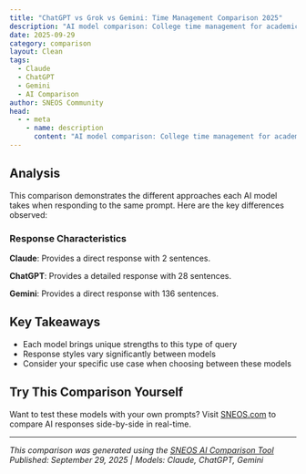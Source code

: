 ```yaml
---
title: "ChatGPT vs Grok vs Gemini: Time Management Comparison 2025"
description: "AI model comparison: College time management for academic success and social life balance..."
date: 2025-09-29
category: comparison
layout: Clean
tags:
  - Claude
  - ChatGPT
  - Gemini
  - AI Comparison
author: SNEOS Community
head:
  - - meta
    - name: description
      content: "AI model comparison: College time management for academic success and social life balance..."
---
```


<ChatComparison
  title="ChatGPT vs Grok vs Gemini: Time Management Comparison 2025"
  prompt="College time management for academic success and social life balance"
  :responses='{
    "Claude": "Invalid API source. Please specify \u0027openai\u0027, \u0027anthropic\u0027, \u0027gemini\u0027, \u0027gemini-grounding\u0027, \u0027deepseek\u0027, \u0027grok\u0027, \u0027grok-live\u0027, or \u0027mistral\u0027.",
    "ChatGPT": "Balancing college academics and social life is crucial for overall well-being and success. Here are some effective time management tips to help you achieve that balance:\n\n### 1. **Create a Weekly Schedule**\n- **Plan your week in advance:** Allocate specific time blocks for classes, study sessions, and social activities.\n- **Use a planner or digital calendar:** Tools like Google Calendar or apps like Todoist can help visualize your commitments.\n\n### 2. **Prioritize Tasks**\n- **Identify urgent vs. important tasks:** Use the Eisenhower Matrix to focus on what needs immediate attention.\n- **Set academic goals:** Break down assignments into smaller tasks and set deadlines.\n\n### 3. **Establish a Consistent Routine**\n- **Regular study times:** Pick times of day when you are most alert and stick to them.\n- **Include breaks:** Short breaks during study sessions improve focus and retention.\n\n### 4. **Avoid Procrastination**\n- **Use techniques like Pomodoro:** Work for 25 minutes, then take a 5-minute break.\n- **Set clear, achievable goals for each study session.**\n\n### 5. **Limit Distractions**\n- **Designate a study space:** A quiet, organized area can improve concentration.\n- **Turn off notifications:** Silence phone or use apps that block distracting websites during study times.\n\n### 6. **Balance Social Life**\n- **Schedule social activities:** Treat social time like appointments to ensure they don\u2019t interfere with academics.\n- **Combine socializing with productive activities:** Study groups or campus events related to your interests.\n\n### 7. **Take Care of Yourself**\n- **Sleep:** Aim for 7\u20139 hours per night to stay alert and focused.\n- **Exercise and nutrition:** Physical health impacts mental performance.\n- **Mindfulness and relaxation:** Practices like meditation can reduce stress.\n\n### 8. **Seek Support When Needed**\n- **Academic resources:** Utilize tutoring centers, office hours, or study groups.\n- **Counseling services:** For managing stress or other personal challenges.\n\n### Sample Weekly Time Block Example:\n| Time          | Monday     | Tuesday    | Wednesday  | Thursday   | Friday     | Weekend                 |\n|---------------|------------|------------|------------|------------|------------|------------------------|\n| 8:00 - 9:00   | Class      | Study      | Class      | Study      | Class      | Exercise / Relaxation  |\n| 9:00 - 11:00  | Study      | Class      | Study      | Class      | Study      | Social activities      |\n| 11:00 - 12:00 | Break      | Break      | Break      | Break      | Break      | Study / Catch up work  |\n| 12:00 - 1:00  | Lunch      | Lunch      | Lunch      | Lunch      | Lunch      | Social / Hobbies       |\n| 1:00 - 3:00   | Study      | Study      | Study      | Study      | Study      | Review and prep week   |\n| 3:00 - 5:00   | Social     | Class      | Social     | Class      | Social     |                        |\n| Evening       | Relax / Social | Relax / Social | Relax / Social | Relax / Social | Relax / Social | Plan upcoming week     |\n\n---\n\nBy implementing these strategies, you can manage your time effectively to excel academically while enjoying a fulfilling social life in college.",
    "Gemini": "Okay, let\u0027s break down how to master college time management for both academic success and a fulfilling social life. It\u0027s definitely achievable with the right strategies!\n\n**I. Understanding the Challenge:**\n\n*   **Increased Freedom:**  College offers more autonomy, which can be both a blessing and a curse. No one is forcing you to go to class or study.\n*   **Higher Workload:**  Compared to high school, college courses often demand more independent study and complex assignments.\n*   **Temptations \u0026 Distractions:**  Parties, clubs, sporting events, and just hanging out with friends can easily eat into your study time.\n*   **New Responsibilities:**  Living away from home might mean managing your own finances, cooking, cleaning, and laundry.\n*   **Varying Course Intensity:** Some courses are naturally more demanding than others.\n*   **Procrastination:** The enemy of all students.\n\n**II.  Core Principles of Effective Time Management:**\n\n*   **Prioritization:**  Learn to distinguish between what\u0027s urgent and what\u0027s important.\n*   **Planning \u0026 Scheduling:**  Create a roadmap for your week and stick to it as much as possible.\n*   **Realistic Expectations:**  Don\u0027t overcommit yourself.  Be honest about how much you can realistically handle.\n*   **Flexibility:**  Life happens!  Be prepared to adjust your schedule when unexpected events arise.\n*   **Self-Awareness:**  Understand your own energy levels, procrastination triggers, and optimal study habits.\n*   **Consistency:**  Time management is a skill that requires consistent effort.\n*   **Self-Care:**  Schedule time for activities that help you relax, recharge, and maintain your well-being.\n*   **Eliminate Distractions:** Identify what derails your focus and minimize its impact.\n\n**III.  Actionable Strategies for Academic Success and Social Balance:**\n\n**A. Planning and Scheduling:**\n\n1.  **Master Calendar/Planner:**\n    *   **Choose Your Weapon:** Physical planner, digital calendar (Google Calendar, Outlook), or a combination.  Find what works best for you.\n    *   **Centralize Everything:**  This is *the* place to record all important dates: class times, assignment deadlines, exam dates, club meetings, social events, appointments (doctor, dentist, etc.), and even personal commitments.\n    *   **Color-Code:**  Use colors to differentiate between types of activities (e.g., academics = blue, social = green, personal = yellow).\n\n2.  **Weekly Schedule Breakdown:**\n    *   **Time Blocking:**  Allocate specific blocks of time for specific activities. Example: \u0022Monday 9:00 AM - 12:00 PM: Study for Biology Exam\u0022 or \u0022Tuesday 7:00 PM - 9:00 PM:  Club Meeting.\u0022\n    *   **Prioritize Study Time:**  Schedule study time *before* social events, not after.  This ensures that you get your work done first.\n    *   **Account for Travel Time:**  Don\u0027t forget to factor in travel time between classes, activities, and your dorm/apartment.\n    *   **Estimate Study Time Accurately:**  Underestimating how long something will take is a common mistake.  Track how long assignments actually take you for a week or two to get a better sense of your pace.  Add a buffer!\n    *   **Schedule Review Time:**  Regularly review your notes and readings, even if there\u0027s no immediate assignment due.  This helps solidify your understanding of the material.\n    *   **Plan for Fun:**  Don\u0027t just schedule work.  Block out time for social activities, hobbies, and relaxation.\n    *   **Be Realistic:** It\u0027s better to underextimate your time rather than over-estimate.\n\n3.  **Daily To-Do List:**\n    *   **Prioritize Tasks:**  Rank your tasks based on importance and urgency. Use a system like the Eisenhower Matrix (Urgent/Important).\n    *   **Break Down Large Tasks:**  Divide large assignments into smaller, more manageable steps.  This makes them less daunting and easier to tackle. Example: Instead of \u0022Write Research Paper,\u0022 break it down into \u0022Research Sources,\u0022 \u0022Create Outline,\u0022 \u0022Write Introduction,\u0022 etc.\n    *   **Time Estimates:**  Estimate how long each task will take.\n    *   **Check Off Completed Tasks:**  The satisfaction of crossing things off your list is a powerful motivator!\n\n**B.  Maximizing Study Efficiency:**\n\n1.  **Find Your Optimal Study Environment:**\n    *   **Experiment:**  Try different locations (library, coffee shop, quiet corner of your dorm, study group room) to see where you focus best.\n    *   **Minimize Distractions:**  Turn off notifications on your phone, close unnecessary tabs on your computer, and let roommates know when you need uninterrupted time.\n    *   **Create a Dedicated Study Space:**  If possible, designate a specific area in your room or apartment as your study zone.\n\n2.  **Effective Study Techniques:**\n    *   **Active Recall:**  Don\u0027t just passively read your notes.  Test yourself regularly by trying to recall information from memory.  Flashcards, practice questions, and teaching the material to someone else are great active recall methods.\n    *   **Spaced Repetition:**  Review material at increasing intervals over time. This helps transfer information from short-term to long-term memory.\n    *   **The Pomodoro Technique:**  Work in focused bursts of 25 minutes, followed by a short break (5 minutes). After four \u0022pomodoros,\u0022 take a longer break (15-20 minutes).\n    *   **Concept Mapping/Mind Mapping:**  Visually organize information to see the connections between concepts.\n    *   **SQ3R Method (Survey, Question, Read, Recite, Review):** A reading comprehension technique.\n\n3.  **Leverage Resources:**\n    *   **Professor\u0027s Office Hours:**  Don\u0027t be afraid to ask for help!  Professors are there to support your learning.\n    *   **TAs (Teaching Assistants):**  TAs can provide additional support and answer questions.\n    *   **Tutoring Centers:**  Many colleges offer free or low-cost tutoring services.\n    *   **Writing Centers:**  Get feedback on your writing assignments before submitting them.\n    *   **Library Resources:**  Librarians can help you find relevant research materials and navigate databases.\n    *   **Study Groups:** Collaborating with classmates can help you understand the material better and identify areas where you need extra help.  However, ensure study groups remain productive and focused.\n\n**C.  Maintaining a Social Life:**\n\n1.  **Intentional Social Planning:**\n    *   **Schedule Social Time:**  Just like you schedule study time, schedule time for socializing.  This could be dinner with friends, going to a movie, attending a club meeting, or participating in intramural sports.\n    *   **Be Proactive:**  Don\u0027t wait for invitations.  Organize your own social events.\n    *   **Join Clubs and Organizations:**  This is a great way to meet people who share your interests.\n    *   **Attend Campus Events:**  Take advantage of free or low-cost events on campus.\n    *   **Balance Social Activities with Responsibilities:**  Don\u0027t let your social life completely take over your academic life.  Learn to say \u0022no\u0022 to social invitations when you need to focus on your studies.\n\n2.  **Efficient Socializing:**\n    *   **Combine Socializing with Other Activities:**  Study with friends in a coffee shop, go for a walk with a classmate, or attend a campus event together.\n    *   **Use Downtime Wisely:**  Catch up with friends during breaks between classes or while waiting in line.\n\n3.  **Communicate Your Needs:**\n    *   **Let Your Friends Know Your Schedule:**  Be upfront about when you\u0027re available to socialize and when you need to focus on your studies.\n    *   **Set Boundaries:**  Don\u0027t be afraid to decline invitations or leave a social event early if you need to get work done.\n\n**D.  Prioritizing Self-Care:**\n\n1.  **Sleep:**  Aim for 7-9 hours of sleep per night.  Sleep deprivation can impair your cognitive function and make it harder to focus.\n2.  **Nutrition:**  Eat healthy meals and snacks to fuel your body and mind.  Avoid excessive amounts of caffeine and sugary foods.\n3.  **Exercise:**  Regular exercise can improve your mood, reduce stress, and boost your energy levels.  Even a short walk or workout can make a difference.\n4.  **Relaxation:**  Find activities that help you relax and de-stress, such as reading, listening to music, spending time in nature, or practicing mindfulness.\n5.  **Time Management for Self-Care:** Add self-care tasks to your to-do list just like everything else.\n6.  **Mindfulness:** Even 5 minutes a day can help.\n\n**IV.  Common Pitfalls to Avoid:**\n\n*   **Procrastination:**  Break down tasks, set deadlines, and use techniques like the Pomodoro Technique to overcome procrastination.\n*   **Perfectionism:**  Don\u0027t strive for perfection.  Aim for good enough.\n*   **Overcommitting:**  Learn to say \u0022no\u0022 to commitments that you don\u0027t have time for.\n*   **Multitasking:**  Focus on one task at a time for better concentration and efficiency.\n*   **Ignoring Your Well-being:**  Prioritize sleep, nutrition, exercise, and relaxation to avoid burnout.\n*   **Not Seeking Help:**  Don\u0027t be afraid to ask for help from professors, TAs, tutors, or counselors.\n*   **Comparing Yourself to Others:** Focus on your own progress and goals.\n*   **Being Afraid to Change Your Schedule:** Your first schedule isn\u0027t set in stone. Adjust as needed.\n\n**V.  Technology Tools:**\n\n*   **Calendar Apps:** Google Calendar, Outlook Calendar, Apple Calendar\n*   **Task Management Apps:** Todoist, Trello, Asana, Microsoft To Do\n*   **Note-Taking Apps:** Evernote, OneNote, Notion\n*   **Focus Apps:** Forest, Freedom, Cold Turkey\n*   **Pomodoro Timers:** Many free apps and websites available.\n\n**VI. Key Takeaways:**\n\n*   **Time management is a skill, not a talent.** It takes practice and effort to develop.\n*   **There\u0027s no one-size-fits-all approach.** Experiment with different strategies and find what works best for you.\n*   **Be patient with yourself.** It takes time to develop effective time management habits.\n*   **Regularly evaluate and adjust your system.**  Your needs and priorities will change over time, so your time management system should adapt accordingly.\n*   **Remember that balance is key.**  Strive for a healthy balance between academics, social life, and self-care. College is more than just studying!\n\nBy implementing these strategies and consistently working on your time management skills, you can achieve academic success, enjoy a fulfilling social life, and thrive in college. Good luck!\n"
  }'
  published-date="16:28"
/>

## Analysis

This comparison demonstrates the different approaches each AI model takes when responding to the same prompt. Here are the key differences observed:

### Response Characteristics

**Claude**: Provides a direct response with 2 sentences. 

**ChatGPT**: Provides a detailed response with 28 sentences. 

**Gemini**: Provides a direct response with 136 sentences. 

## Key Takeaways

- Each model brings unique strengths to this type of query
- Response styles vary significantly between models
- Consider your specific use case when choosing between these models

## Try This Comparison Yourself

Want to test these models with your own prompts? Visit [SNEOS.com](https://sneos.com) to compare AI responses side-by-side in real-time.

---

*This comparison was generated using the [SNEOS AI Comparison Tool](https://sneos.com)*
*Published: September 29, 2025 | Models: Claude, ChatGPT, Gemini*

